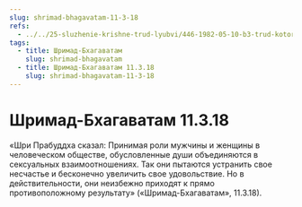 ```yaml
---
slug: shrimad-bhagavatam-11-3-18
refs:
  - ../../25-sluzhenie-krishne-trud-lyubvi/446-1982-05-10-b3-trud-kotoryj-prinosit-stradaniya-i-trud-kotoryj-darit-schaste.md
tags:
  - title: Шримад-Бхагаватам
    slug: shrimad-bhagavatam
  - title: Шримад-Бхагаватам 11.3.18
    slug: shrimad-bhagavatam-11-3-18
---
```


# Шримад-Бхагаватам 11.3.18

«Шри Прабуддха сказал: Принимая роли мужчины и женщины в человеческом обществе, обусловленные души объединяются в сексуальных взаимоотношениях. Так они пытаются устранить свое несчастье и бесконечно увеличить свое удовольствие. Но в действительности, они неизбежно приходят к прямо противоположному результату» («Шримад-Бхагаватам», 11.3.18).
